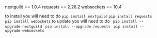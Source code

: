 nextguild == 1.0.4
requests == 2.28.2 
websockets == 10.4


to install you will need to do 
```pip install nextguild```
```pip install requests```
```pip install webockets```
to update you will need to do 
``` pip install --upgrade nextguild```
``` pip install --upgrade requests```
``` pip install --upgrade websockets```
